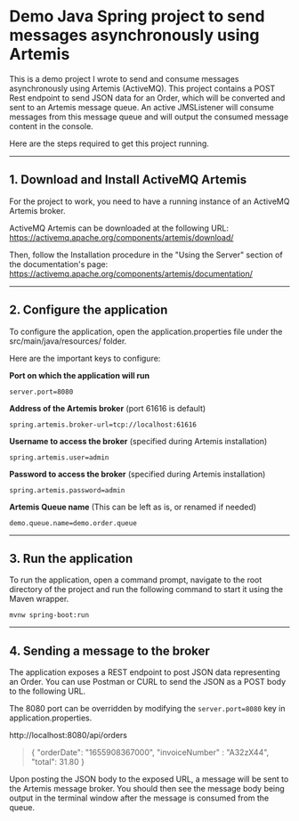 
# Demo Java Spring project to send messages asynchronously using Artemis

This is a demo project I wrote to send and consume messages asynchronously using Artemis (ActiveMQ). This project contains a POST Rest endpoint to send JSON data for an Order, which will be converted and sent to an Artemis message queue. An active JMSListener will consume messages from this message queue and will output the consumed message content in the console.

Here are the steps required to get this project running.

---

## 1. Download and Install ActiveMQ Artemis

For the project to work, you need to have a running instance of an ActiveMQ Artemis broker.

ActiveMQ Artemis can be downloaded at the following URL: https://activemq.apache.org/components/artemis/download/

Then, follow the Installation procedure in the "Using the Server" section of the documentation's page: https://activemq.apache.org/components/artemis/documentation/

---

## 2. Configure the application

To configure the application, open the application.properties file under the src/main/java/resources/ folder.

Here are the important keys to configure:

**Port on which the application will run**

`server.port=8080`

**Address of the Artemis broker** (port 61616 is default)

`spring.artemis.broker-url=tcp://localhost:61616`

**Username to access the broker** (specified during Artemis installation)

`spring.artemis.user=admin`

**Password to access the broker** (specified during Artemis installation)

`spring.artemis.password=admin`

**Artemis Queue name** (This can be left as is, or renamed if needed)

`demo.queue.name=demo.order.queue`

---

## 3. Run the application

To run the application, open a command prompt, navigate to the root directory of the project and run the following command to start it using the Maven wrapper.

`mvnw spring-boot:run`

---

## 4. Sending a message to the broker

The application exposes a REST endpoint to post JSON data representing an Order. You can use Postman or CURL to send the JSON as a POST body to the following URL.

The 8080 port can be overridden by modifying the `server.port=8080` key in application.properties.

http://localhost:8080/api/orders

>{ "orderDate": "1655908367000", "invoiceNumber" : "A32zX44", "total": 31.80  }

Upon posting the JSON body to the exposed URL, a message will be sent to the Artemis message broker. 
You should then see the message body being output in the terminal window after the message is consumed from the queue.

